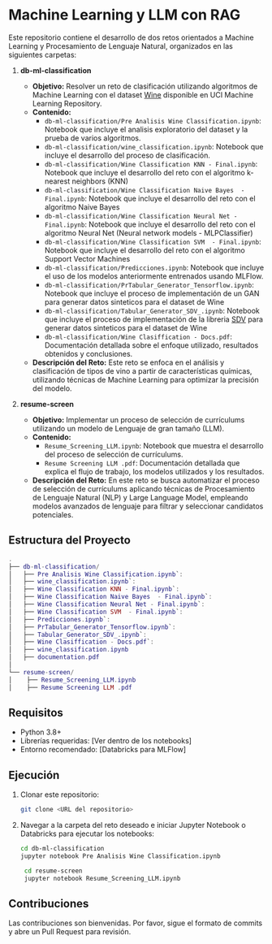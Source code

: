 # Machine Learning y LLM con RAG

Este repositorio contiene el desarrollo de dos retos orientados a Machine Learning y Procesamiento de Lenguaje Natural, organizados en las siguientes carpetas:

1. **db-ml-classification**
   - **Objetivo:** Resolver un reto de clasificación utilizando algoritmos de Machine Learning con el dataset [Wine](https://archive.ics.uci.edu/dataset/109/wine) disponible en UCI Machine Learning Repository.
   - **Contenido:**
     - `db-ml-classification/Pre Analisis Wine Classification.ipynb`: Notebook que incluye el analisis exploratorio del dataset y la prueba de varios algoritmos.
     - `db-ml-classification/wine_classification.ipynb`: Notebook que incluye el desarrollo del proceso de clasificación.
     - `db-ml-classification/Wine Classification KNN - Final.ipynb`: Notebook que incluye el desarrollo del reto con el algoritmo k-nearest neighbors (KNN) 
     - `db-ml-classification/Wine Classification Naive Bayes  - Final.ipynb`: Notebook que incluye el desarrollo del reto con el algoritmo Naive Bayes
     - `db-ml-classification/Wine Classification Neural Net - Final.ipynb`: Notebook que  incluye el desarrollo del reto con el algoritmo  Neural Net (Neural network models - MLPClassifier) 
     - `db-ml-classification/Wine Classification SVM  - Final.ipynb`: Notebook que  incluye el desarrollo del reto con el algoritmo Support Vector Machines 
     - `db-ml-classification/Predicciones.ipynb`: Notebook que incluye el uso de los modelos anteriormente entrenados usando MLFlow.
     - `db-ml-classification/PrTabular_Generator_Tensorflow.ipynb`: Notebook que incluye el proceso de implementación de un GAN para generar datos sinteticos para el dataset de Wine
     - `db-ml-classification/Tabular_Generator_SDV_.ipynb`: Notebook que incluye el proceso de implementación de la libreria [SDV](https://sdv.dev/) para generar datos sinteticos para el dataset de Wine
     - `db-ml-classification/Wine Clasiffication - Docs.pdf`: Documentación detallada sobre el enfoque utilizado, resultados obtenidos y conclusiones.
   - **Descripción del Reto:** Este reto se enfoca en el análisis y clasificación de tipos de vino a partir de características químicas, utilizando técnicas de Machine Learning para optimizar la precisión del modelo.

2. **resume-screen**
   - **Objetivo:** Implementar un proceso de selección de currículums utilizando un modelo de Lenguaje de gran tamaño (LLM).
   - **Contenido:**
     - `Resume_Screening_LLM.ipynb`: Notebook que muestra el desarrollo del proceso de selección de currículums.
     - `Resume Screening LLM .pdf`: Documentación detallada que explica el flujo de trabajo, los modelos utilizados y los resultados.
   - **Descripción del Reto:** En este reto se busca automatizar el proceso de selección de currículums aplicando técnicas de Procesamiento de Lenguaje Natural (NLP) y Large Language Model, empleando modelos avanzados de lenguaje para filtrar y seleccionar candidatos potenciales.

## Estructura del Proyecto
```lua
.
├── db-ml-classification/
│   ├── Pre Analisis Wine Classification.ipynb`:
│   ├── wine_classification.ipynb`:
│   ├── Wine Classification KNN - Final.ipynb`:
│   ├── Wine Classification Naive Bayes  - Final.ipynb`:
│   ├── Wine Classification Neural Net - Final.ipynb`:
│   ├── Wine Classification SVM  - Final.ipynb`:
│   ├── Predicciones.ipynb`:
│   ├── PrTabular_Generator_Tensorflow.ipynb`:
│   ├── Tabular_Generator_SDV_.ipynb`:
│   ├── Wine Clasiffication - Docs.pdf`:
│   ├── wine_classification.ipynb
│   ├── documentation.pdf
│
└── resume-screen/
│    ├── Resume_Screening_LLM.ipynb    
│    ├── Resume Screening LLM .pdf 
```

## Requisitos

- Python 3.8+
- Librerías requeridas: [Ver dentro de los notebooks]
- Entorno recomendado: [Databricks para MLFlow]

## Ejecución

1. Clonar este repositorio:  
   ```bash
   git clone <URL del repositorio>
   ```

2. Navegar a la carpeta del reto deseado e iniciar Jupyter Notebook o Databricks para ejecutar los notebooks:
    ```bash
    cd db-ml-classification
    jupyter notebook Pre Analisis Wine Classification.ipynb
   ```
   ```bash
    cd resume-screen
    jupyter notebook Resume_Screening_LLM.ipynb
   ```

## Contribuciones
Las contribuciones son bienvenidas. Por favor, sigue el formato de commits y abre un Pull Request para revisión.